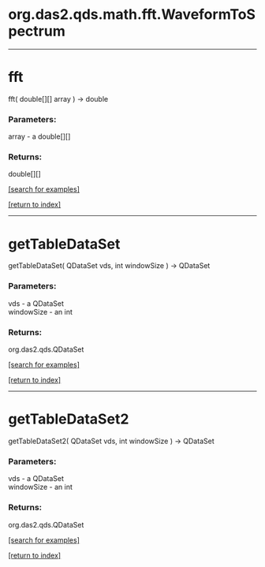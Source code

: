 # org.das2.qds.math.fft.WaveformToSpectrum



***
<a name="fft"></a>
# fft
fft( double[][] array ) &rarr; double



### Parameters:
array - a double[][]

### Returns:
double[][]


<a href="https://github.com/autoplot/dev/search?q=fft&unscoped_q=fft">[search for examples]</a>

<a href="https://github.com/autoplot/documentation/blob/master/javadoc/index-all.md">[return to index]</a>

***
<a name="getTableDataSet"></a>
# getTableDataSet
getTableDataSet( QDataSet vds, int windowSize ) &rarr; QDataSet



### Parameters:
vds - a QDataSet
<br>windowSize - an int

### Returns:
org.das2.qds.QDataSet


<a href="https://github.com/autoplot/dev/search?q=getTableDataSet&unscoped_q=getTableDataSet">[search for examples]</a>

<a href="https://github.com/autoplot/documentation/blob/master/javadoc/index-all.md">[return to index]</a>

***
<a name="getTableDataSet2"></a>
# getTableDataSet2
getTableDataSet2( QDataSet vds, int windowSize ) &rarr; QDataSet



### Parameters:
vds - a QDataSet
<br>windowSize - an int

### Returns:
org.das2.qds.QDataSet


<a href="https://github.com/autoplot/dev/search?q=getTableDataSet2&unscoped_q=getTableDataSet2">[search for examples]</a>

<a href="https://github.com/autoplot/documentation/blob/master/javadoc/index-all.md">[return to index]</a>

